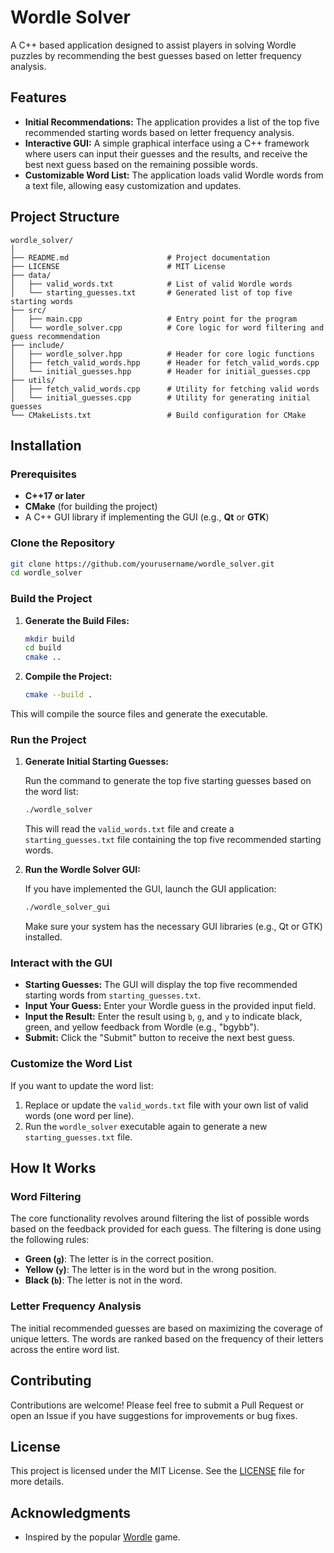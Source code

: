 # Wordle Solver

A C++ based application designed to assist players in solving Wordle puzzles by recommending the best guesses based on letter frequency analysis.

## Features

- **Initial Recommendations:** The application provides a list of the top five recommended starting words based on letter frequency analysis.
- **Interactive GUI:** A simple graphical interface using a C++ framework where users can input their guesses and the results, and receive the best next guess based on the remaining possible words.
- **Customizable Word List:** The application loads valid Wordle words from a text file, allowing easy customization and updates.

## Project Structure

```plaintext
wordle_solver/
│
├── README.md                      # Project documentation
├── LICENSE                        # MIT License
├── data/
│   ├── valid_words.txt            # List of valid Wordle words
│   └── starting_guesses.txt       # Generated list of top five starting words
├── src/
│   ├── main.cpp                   # Entry point for the program
│   └── wordle_solver.cpp          # Core logic for word filtering and guess recommendation
├── include/
│   ├── wordle_solver.hpp          # Header for core logic functions
│   ├── fetch_valid_words.hpp      # Header for fetch_valid_words.cpp
│   └── initial_guesses.hpp        # Header for initial_guesses.cpp
├── utils/
│   ├── fetch_valid_words.cpp      # Utility for fetching valid words
│   └── initial_guesses.cpp        # Utility for generating initial guesses
└── CMakeLists.txt                 # Build configuration for CMake
```

## Installation

### Prerequisites

- **C++17 or later**
- **CMake** (for building the project)
- A C++ GUI library if implementing the GUI (e.g., **Qt** or **GTK**)

### Clone the Repository

```bash
git clone https://github.com/yourusername/wordle_solver.git
cd wordle_solver
```

### Build the Project

1. **Generate the Build Files:**
   ```bash
   mkdir build
   cd build
   cmake ..
   ```

2. **Compile the Project:**
   ```bash
   cmake --build .
   ```

This will compile the source files and generate the executable.

### Run the Project

1. **Generate Initial Starting Guesses:**

   Run the command to generate the top five starting guesses based on the word list:

   ```bash
   ./wordle_solver
   ```

   This will read the `valid_words.txt` file and create a `starting_guesses.txt` file containing the top five recommended starting words.

2. **Run the Wordle Solver GUI:**

   If you have implemented the GUI, launch the GUI application:

   ```bash
   ./wordle_solver_gui
   ```

   Make sure your system has the necessary GUI libraries (e.g., Qt or GTK) installed.

### Interact with the GUI

- **Starting Guesses:** The GUI will display the top five recommended starting words from `starting_guesses.txt`.
- **Input Your Guess:** Enter your Wordle guess in the provided input field.
- **Input the Result:** Enter the result using `b`, `g`, and `y` to indicate black, green, and yellow feedback from Wordle (e.g., "bgybb").
- **Submit:** Click the "Submit" button to receive the next best guess.

### Customize the Word List

If you want to update the word list:

1. Replace or update the `valid_words.txt` file with your own list of valid words (one word per line).
2. Run the `wordle_solver` executable again to generate a new `starting_guesses.txt` file.

## How It Works

### Word Filtering

The core functionality revolves around filtering the list of possible words based on the feedback provided for each guess. The filtering is done using the following rules:

- **Green (`g`)**: The letter is in the correct position.
- **Yellow (`y`)**: The letter is in the word but in the wrong position.
- **Black (`b`)**: The letter is not in the word.

### Letter Frequency Analysis

The initial recommended guesses are based on maximizing the coverage of unique letters. The words are ranked based on the frequency of their letters across the entire word list.

## Contributing

Contributions are welcome! Please feel free to submit a Pull Request or open an Issue if you have suggestions for improvements or bug fixes.

## License

This project is licensed under the MIT License. See the [LICENSE](LICENSE) file for more details.

## Acknowledgments

- Inspired by the popular [Wordle](https://www.nytimes.com/games/wordle/index.html) game.
